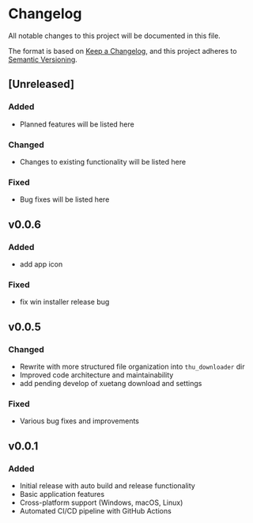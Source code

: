 # Changelog

All notable changes to this project will be documented in this file.

The format is based on [Keep a Changelog](https://keepachangelog.com/en/1.0.0/),
and this project adheres to [Semantic Versioning](https://semver.org/spec/v2.0.0.html).

## [Unreleased]

### Added
- Planned features will be listed here

### Changed
- Changes to existing functionality will be listed here

### Fixed
- Bug fixes will be listed here

## v0.0.6

### Added
- add app icon

### Fixed
- fix win installer release bug

## v0.0.5

### Changed
- Rewrite with more structured file organization into `thu_downloader` dir
- Improved code architecture and maintainability
- add pending develop of xuetang download and settings

### Fixed
- Various bug fixes and improvements

## v0.0.1

### Added
- Initial release with auto build and release functionality
- Basic application features
- Cross-platform support (Windows, macOS, Linux)
- Automated CI/CD pipeline with GitHub Actions